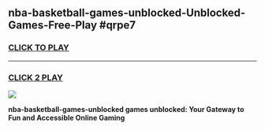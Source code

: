 
## nba-basketball-games-unblocked-Unblocked-Games-Free-Play #qrpe7
<h3>
<a href="https://us.freeplayer.one?title=nba-basketball-games-unblocked&ref=9M">CLICK TO PLAY</a></h3>
<hr>

<h3>
<a href="https://us.freeplayer.one?title=nba-basketball-games-unblocked&ref=9M">CLICK 2 PLAY</a>
  
</h3>

<a href="https://us.freeplayer.one?title=nba-basketball-games-unblocked&ref=9M"><img src="https://clearcache.store/games.png"></a>


**nba-basketball-games-unblocked games unblocked: Your Gateway to Fun and Accessible Online Gaming**
